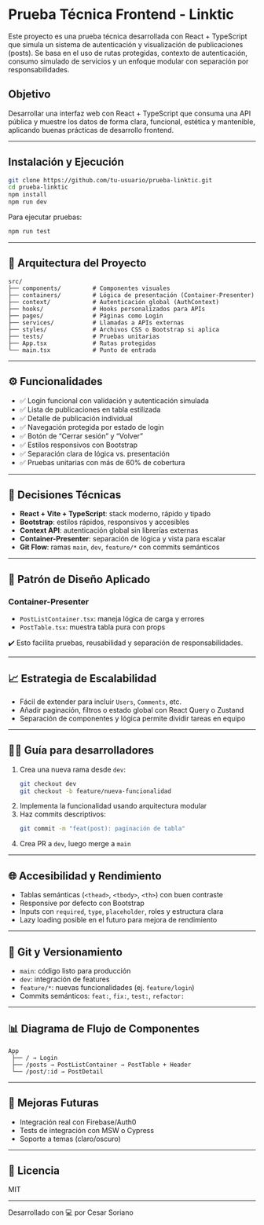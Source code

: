# Prueba Técnica Frontend - Linktic

Este proyecto es una prueba técnica desarrollada con React + TypeScript que simula un sistema de autenticación y visualización de publicaciones (posts). Se basa en el uso de rutas protegidas, contexto de autenticación, consumo simulado de servicios y un enfoque modular con separación por responsabilidades.

## Objetivo
Desarrollar una interfaz web con React + TypeScript que consuma una API pública y muestre los datos de forma clara, funcional, estética y mantenible, aplicando buenas prácticas de desarrollo frontend.

---

## Instalación y Ejecución

```bash
git clone https://github.com/tu-usuario/prueba-linktic.git
cd prueba-linktic
npm install
npm run dev
```

Para ejecutar pruebas:
```bash
npm run test
```

---

## 📁 Arquitectura del Proyecto

```
src/
├── components/         # Componentes visuales
├── containers/         # Lógica de presentación (Container-Presenter)
├── context/            # Autenticación global (AuthContext)
├── hooks/              # Hooks personalizados para APIs
├── pages/              # Páginas como Login
├── services/           # Llamadas a APIs externas
├── styles/             # Archivos CSS o Bootstrap si aplica
├── tests/              # Pruebas unitarias
├── App.tsx             # Rutas protegidas
└── main.tsx            # Punto de entrada
```

---

## ⚙️ Funcionalidades

- ✅ Login funcional con validación y autenticación simulada
- ✅ Lista de publicaciones en tabla estilizada
- ✅ Detalle de publicación individual
- ✅ Navegación protegida por estado de login
- ✅ Botón de “Cerrar sesión” y “Volver”
- ✅ Estilos responsivos con Bootstrap
- ✅ Separación clara de lógica vs. presentación
- ✅ Pruebas unitarias con más de 60% de cobertura

---

## 🧠 Decisiones Técnicas

- **React + Vite + TypeScript**: stack moderno, rápido y tipado
- **Bootstrap**: estilos rápidos, responsivos y accesibles
- **Context API**: autenticación global sin librerías externas
- **Container-Presenter**: separación de lógica y vista para escalar
- **Git Flow**: ramas `main`, `dev`, `feature/*` con commits semánticos

---

## 🧩 Patrón de Diseño Aplicado

### Container-Presenter
- `PostListContainer.tsx`: maneja lógica de carga y errores
- `PostTable.tsx`: muestra tabla pura con props

✔️ Esto facilita pruebas, reusabilidad y separación de responsabilidades.

---

## 📈 Estrategia de Escalabilidad

- Fácil de extender para incluir `Users`, `Comments`, etc.
- Añadir paginación, filtros o estado global con React Query o Zustand
- Separación de componentes y lógica permite dividir tareas en equipo

---

## 🧑‍💻 Guía para desarrolladores

1. Crea una nueva rama desde `dev`:
   ```bash
   git checkout dev
   git checkout -b feature/nueva-funcionalidad
   ```
2. Implementa la funcionalidad usando arquitectura modular
3. Haz commits descriptivos:
   ```bash
   git commit -m "feat(post): paginación de tabla"
   ```
4. Crea PR a `dev`, luego merge a `main`

---

## 🌐 Accesibilidad y Rendimiento

- Tablas semánticas (`<thead>`, `<tbody>`, `<th>`) con buen contraste
- Responsive por defecto con Bootstrap
- Inputs con `required`, `type`, `placeholder`, roles y estructura clara
- Lazy loading posible en el futuro para mejora de rendimiento

---

## 📂 Git y Versionamiento

- `main`: código listo para producción
- `dev`: integración de features
- `feature/*`: nuevas funcionalidades (ej. `feature/login`)
- Commits semánticos: `feat:`, `fix:`, `test:`, `refactor:`

---

## 📊 Diagrama de Flujo de Componentes

```
App
 ├── / → Login
 ├── /posts → PostListContainer → PostTable + Header
 └── /post/:id → PostDetail
```

---

## 📌 Mejoras Futuras
- Integración real con Firebase/Auth0
- Tests de integración con MSW o Cypress
- Soporte a temas (claro/oscuro)

---

## 📄 Licencia
MIT

---

Desarrollado con 💻 por Cesar Soriano